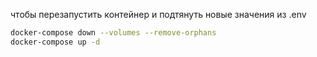 чтобы перезапустить контейнер и подтянуть новые значения из .env
```bash
docker-compose down --volumes --remove-orphans
docker-compose up -d
```